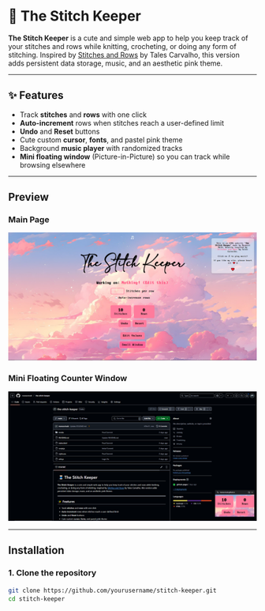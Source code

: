 # 🧵 The Stitch Keeper

**The Stitch Keeper** is a cute and simple web app to help you keep track of your stitches and rows while knitting, crocheting, or doing any form of stitching. Inspired by [Stitches and Rows](https://github.com/Tales-Carvalho/stitches-and-rows) by Tales Carvalho, this version adds persistent data storage, music, and an aesthetic pink theme.

---

## ✨ Features

- Track **stitches** and **rows** with one click
- **Auto-increment** rows when stitches reach a user-defined limit
- **Undo** and **Reset** buttons
- Cute custom **cursor**, **fonts**, and pastel pink theme
- Background **music player** with randomized tracks
- **Mini floating window** (Picture-in-Picture) so you can track while browsing elsewhere

---

## Preview

### Main Page
![Main Interface](media/ss1.png)

### Mini Floating Counter Window
![Mini PiP Window](media/ss2.png)

---

## Installation

### 1. Clone the repository

```bash
git clone https://github.com/yourusername/stitch-keeper.git
cd stitch-keeper

